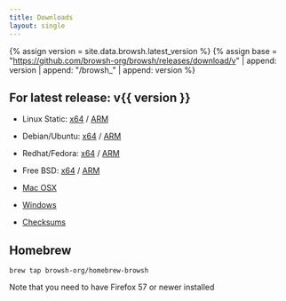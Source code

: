 ```yaml
---
title: Downloads
layout: single
---
```


{% assign version = site.data.browsh.latest_version %}
{%
  assign base = "https://github.com/browsh-org/browsh/releases/download/v"
  | append: version
  | append: "/browsh_"
  | append: version
%}

## For latest release: v{{ version }}

* Linux Static: [x64]({{base}}_linux_amd64) / [ARM]({{base}}_linux_armv6)
* Debian/Ubuntu: [x64]({{base}}_linux_amd64.deb) / [ARM]({{base}}_linux_armv6.deb)
* Redhat/Fedora: [x64]({{base}}_linux_amd64.rpm) / [ARM]({{base}}_linux_armv6.rpm)
* Free BSD: [x64]({{base}}_freebsd_amd64.deb) / [ARM]({{base}}_freebsd_armv6.deb)
* [Mac OSX]({{base}}_darwin_amd64.tar.gz)
* [Windows]({{base}}_windows_amd64.exe)

* [Checksums]({{base}}_checksums.txt)

## Homebrew

`brew tap browsh-org/homebrew-browsh`

Note that you need to have Firefox 57 or newer installed

